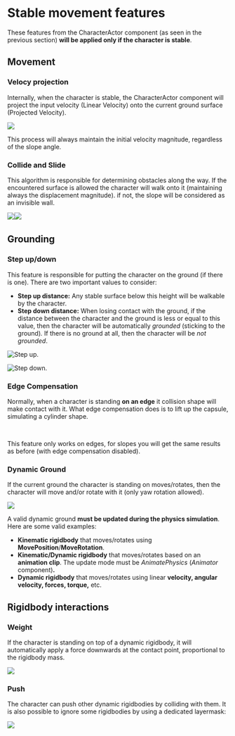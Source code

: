 # Stable movement features

These features from the CharacterActor component (as seen in the previous section) **will be applied only if the character is stable**.

## Movement

### Velocy projection

Internally, when the character is stable, the CharacterActor component will project the input velocity (Linear Velocity) onto the current ground surface (Projected Velocity).



![](../../../.gitbook/assets/VelocityProj.png)

This process will always maintain the initial velocity magnitude, regardless of the slope angle.

### Collide and Slide

This algorithm is responsible for determining obstacles along the way. If the encountered surface is allowed the character will walk onto it (maintaining always the displacement magnitude). if not, the slope will be considered as an invisible wall.

&#x20;![](https://firebasestorage.googleapis.com/v0/b/gitbook-28427.appspot.com/o/assets%2F-LvxVSjyzvP6F7c9h\_Hu%2F-Lyt9souh6\_VeUiYsTZu%2F-LytFnIU3mJv2SpAT3\_q%2FSlopes\_3D.png?alt=media\&token=4b2637cd-a160-4c7f-b9b0-f44c8c9d06fc) ​![](https://firebasestorage.googleapis.com/v0/b/gitbook-28427.appspot.com/o/assets%2F-LvxVSjyzvP6F7c9h\_Hu%2F-Lyt9souh6\_VeUiYsTZu%2F-LytFrrCQmHQOtJv-a52%2FSlopes\_3D\_allowed.png?alt=media\&token=5102a348-1c78-47a4-9ded-db24192f7dad)

## Grounding

### Step up/down

This feature is responsible for putting the character on the ground (if there is one). There are two important values to consider:

* **Step up distance:** Any stable surface below this height will be walkable by the character.
* **Step down distance:** When losing contact with the ground, if the distance between the character and the ground is less or equal to this value, then the character will be automatically _grounded_ (sticking to the ground)_._ If there is no ground at all, then the character will be _not grounded_.

![Step up.](../../../.gitbook/assets/bitmap.png)

![Step down.](../../../.gitbook/assets/bitmap2.png)

### Edge Compensation

Normally, when a character is standing **on an edge** it collision shape will make contact with it. What edge compensation does is to lift up the capsule, simulating a cylinder shape.&#x20;

<img src="../../../.gitbook/assets/ledgeNormal.png" alt="" data-size="original">    <img src="../../../.gitbook/assets/ledgeOn.png" alt="" data-size="original">&#x20;

This feature only works on edges, for slopes you will get the same results as before (with edge compensation disabled).

### Dynamic Ground

If the current ground the character is standing on moves/rotates, then the character will move and/or rotate with it (only yaw rotation allowed).

![](../../../.gitbook/assets/dynamic.png)



A valid dynamic ground **must be updated during the physics simulation**. Here are some valid examples:

* **Kinematic rigidbody** that moves/rotates using **MovePosition**/**MoveRotation**.
* **Kinematic/Dynamic rigidbody** that moves/rotates based on an **animation clip**. The update mode must be _AnimatePhysics_ (_Animator_ component)**.**
* **Dynamic rigidbody** that moves/rotates using linear **velocity, angular velocity, forces, torque,** etc.

## Rigidbody interactions

### Weight

If the character is standing on top of a dynamic rigidbody, it will automatically apply a force downwards at the contact point, proportional to the rigidbody mass.

![](<../../../.gitbook/assets/image (1).png>)

### Push

The character can push other dynamic rigidbodies by colliding with them. It is also possible to ignore some rigidbodies by using a dedicated layermask:

![](<../../../.gitbook/assets/imagen (81).png>)

